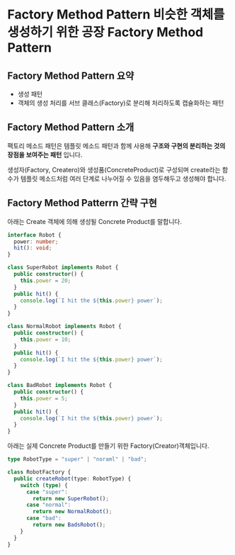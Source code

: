 # Factory Method Pattern 비슷한 객체를 생성하기 위한 공장 Factory Method Pattern

## Factory Method Pattern 요약

- 생성 패턴
- 객체의 생성 처리를 서브 클래스(Factory)로 분리해 처리하도록 캡슐화하는 패턴

## Factory Method Pattern 소개

팩토리 메소드 패턴은 템플릿 메소드 패턴과 함께 사용해 **구조와 구현의 분리하는 것의 장점을 보여주는 패턴** 입니다.

생성자(Factory, Createro)와 생성품(ConcreteProduct)로 구성되며 create라는 함수가 템플릿 메소드처럼 여러 단계로 나누어질 수 있음을 염두해두고 생성해야 합니다.

## Factory Method Patterrn 간략 구현

아래는 Create 객체에 의해 생성될 Concrete Product를 말합니다.

```typescript
interface Robot {
  power: number;
  hit(): void;
}

class SuperRobot implements Robot {
  public constructor() {
    this.power = 20;
  }
  public hit() {
    console.log(`I hit the ${this.power} power`);
  }
}

class NormalRobot implements Robot {
  public constructor() {
    this.power = 10;
  }
  public hit() {
    console.log(`I hit the ${this.power} power`);
  }
}

class BadRobot implements Robot {
  public constructor() {
    this.power = 5;
  }
  public hit() {
    console.log(`I hit the ${this.power} power`);
  }
}
```

아래는 실제 Concrete Product를 만들기 위한 Factory(Creator)객체입니다.

```typescript
type RobotType = "super" | "noraml" | "bad";

class RobotFactory {
  public createRobot(type: RobotType) {
    switch (type) {
      case "super":
        return new SuperRobot();
      case "normal":
        return new NormalRobot();
      case "bad":
        return new BadsRobot();
    }
  }
}
```
